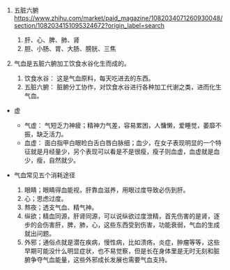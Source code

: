 1. 五脏六腑 https://www.zhihu.com/market/paid_magazine/1082034071260930048/section/1082034151095324672?origin_label=search
    1. 肝、心、脾、肺、肾
    2. 胆、小肠、胃、大肠、膀胱、三焦


2. 气血是五脏六腑加工饮食水谷化生而成的。
    1. 饮食水谷： 这是气血原料，每天吃进去的东西。
    2. 五脏六腑： 脏腑分工协作，对饮食水谷进行各种加工代谢之类，进而化生气血。

- 虚
    - 气虚： 气短乏力神疲；精神力气差，容易累困，人慵懒，爱睡觉，萎靡不振，缺乏活力。
    - 血虚： 面白指甲白眼睑白舌白唇白脉细；血少，在女子表现明显的一个特征就是月经量少，另个表现可以看是不是很瘦，瘦子则血虚，血虚就是血少，瘦，自然就少。

- 气血常见五个消耗途径
    1. 眼睛；眼睛得血能视，肝靠血滋养，用眼过度导致必伤到肝。
    2. 心；思虑过度。
    3. 熬夜；透支气血、精气神。
    4. 纵欲；精血同源，肝肾同源，可以说纵欲过度泄精，首先伤害的是肾，逐步的会伤害肝，脾，肺，心，这些东西受到伤害，功能衰弱，气血的生成就出问题。
    5. 外邪；通俗点就是潜在疾病，慢性病，比如溃疡，炎症，肿瘤等等，这些早期可能没什么明显症状，也不易觉察，但是长在身体里是无时无刻和脏腑争夺气血能量，这些外邪成长发展也需要气血支持。
